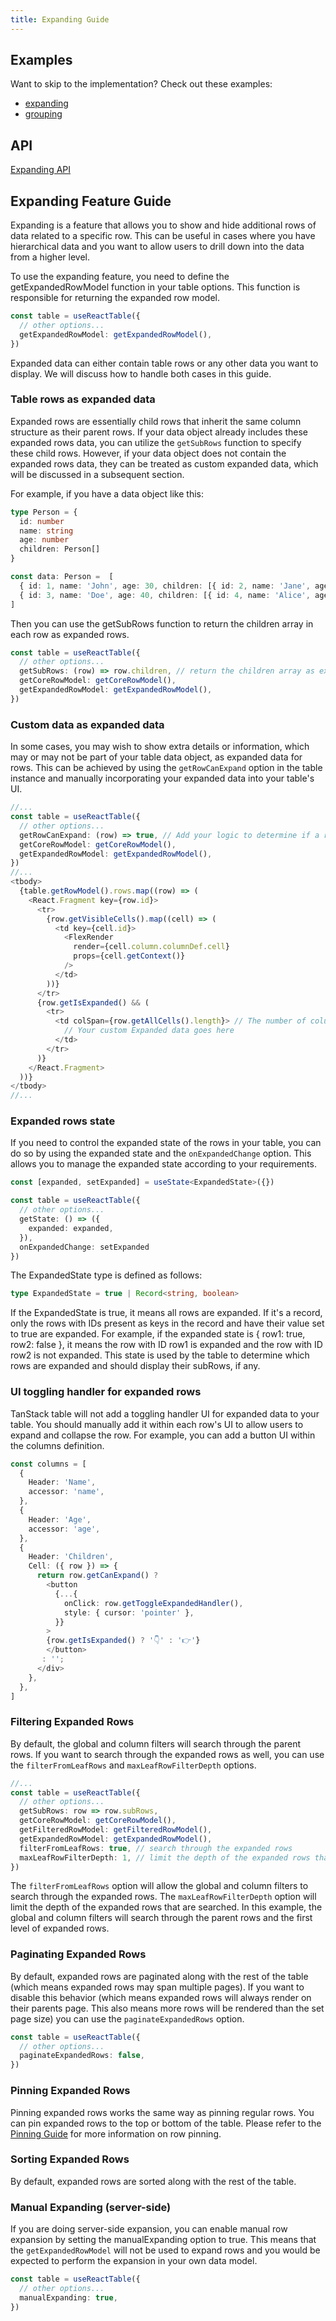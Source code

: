 ```yaml
---
title: Expanding Guide
---
```


## Examples

Want to skip to the implementation? Check out these examples:

- [expanding](../../framework/react/examples/expanding)
- [grouping](../../framework/react/examples/grouping)

## API

[Expanding API](../../api/features/expanding)

## Expanding Feature Guide

Expanding is a feature that allows you to show and hide additional rows of data related to a specific row. This can be useful in cases where you have hierarchical data and you want to allow users to drill down into the data from a higher level.

To use the expanding feature, you need to define the getExpandedRowModel function in your table options. This function is responsible for returning the expanded row model.

```ts
const table = useReactTable({
  // other options...
  getExpandedRowModel: getExpandedRowModel(),
})
```

Expanded data can either contain table rows or any other data you want to display. We will discuss how to handle both cases in this guide.

### Table rows as expanded data

Expanded rows are essentially child rows that inherit the same column structure as their parent rows. If your data object already includes these expanded rows data, you can utilize the `getSubRows` function to specify these child rows. However, if your data object does not contain the expanded rows data, they can be treated as custom expanded data, which will be discussed in a subsequent section.

For example, if you have a data object like this:

```ts
type Person = {
  id: number
  name: string
  age: number
  children: Person[]
}

const data: Person =  [
  { id: 1, name: 'John', age: 30, children: [{ id: 2, name: 'Jane', age: 5 }] },
  { id: 3, name: 'Doe', age: 40, children: [{ id: 4, name: 'Alice', age: 10 }] },
]
```

Then you can use the getSubRows function to return the children array in each row as expanded rows.

```ts
const table = useReactTable({
  // other options...
  getSubRows: (row) => row.children, // return the children array as expanded rows
  getCoreRowModel: getCoreRowModel(),
  getExpandedRowModel: getExpandedRowModel(),
})
```

### Custom data as expanded data

In some cases, you may wish to show extra details or information, which may or may not be part of your table data object, as expanded data for rows. This can be achieved by using the `getRowCanExpand` option in the table instance and manually incorporating your expanded data into your table's UI.

```ts
//...
const table = useReactTable({
  // other options...
  getRowCanExpand: (row) => true, // Add your logic to determine if a row can be expanded. True means all rows include expanded data
  getCoreRowModel: getCoreRowModel(),
  getExpandedRowModel: getExpandedRowModel(),
})
//...
<tbody>
  {table.getRowModel().rows.map((row) => (
    <React.Fragment key={row.id}>
      <tr>
        {row.getVisibleCells().map((cell) => (
          <td key={cell.id}>
            <FlexRender
              render={cell.column.columnDef.cell}
              props={cell.getContext()}
            />
          </td>
        ))}
      </tr>
      {row.getIsExpanded() && (
        <tr>
          <td colSpan={row.getAllCells().length}> // The number of columns you wish to span for the expanded data if it is not a row that shares the same columns as the parent row
            // Your custom Expanded data goes here
          </td>
        </tr>
      )}
    </React.Fragment>
  ))}
</tbody>
//...
```

### Expanded rows state

If you need to control the expanded state of the rows in your table, you can do so by using the expanded state and the `onExpandedChange` option. This allows you to manage the expanded state according to your requirements.

```ts
const [expanded, setExpanded] = useState<ExpandedState>({})

const table = useReactTable({
  // other options...
  getState: () => ({
    expanded: expanded,
  }),
  onExpandedChange: setExpanded
})
```

The ExpandedState type is defined as follows:

```ts
type ExpandedState = true | Record<string, boolean>
```

If the ExpandedState is true, it means all rows are expanded. If it's a record, only the rows with IDs present as keys in the record and have their value set to true are expanded.  For example, if the expanded state is { row1: true, row2: false }, it means the row with ID row1 is expanded and the row with ID row2 is not expanded. This state is used by the table to determine which rows are expanded and should display their subRows, if any.

### UI toggling handler for expanded rows

TanStack table will not add a toggling handler UI for expanded data to your table. You should manually add it within each row's UI to allow users to expand and collapse the row. For example, you can add a button UI within the columns definition.

```ts
const columns = [
  {
    Header: 'Name',
    accessor: 'name',
  },
  {
    Header: 'Age',
    accessor: 'age',
  },
  {
    Header: 'Children',
    Cell: ({ row }) => {
      return row.getCanExpand() ?
        <button
          {...{
            onClick: row.getToggleExpandedHandler(),
            style: { cursor: 'pointer' },
          }}
        >
        {row.getIsExpanded() ? '👇' : '👉'}
        </button>
       : '';
      </div>
    },
  },
]
```

### Filtering Expanded Rows

By default, the global and column filters will search through the parent rows. If you want to search through the expanded rows as well, you can use the `filterFromLeafRows` and `maxLeafRowFilterDepth` options.

```ts
//...
const table = useReactTable({
  // other options...
  getSubRows: row => row.subRows,
  getCoreRowModel: getCoreRowModel(),
  getFilteredRowModel: getFilteredRowModel(),
  getExpandedRowModel: getExpandedRowModel(),
  filterFromLeafRows: true, // search through the expanded rows
  maxLeafRowFilterDepth: 1, // limit the depth of the expanded rows that are searched
})
```

The `filterFromLeafRows` option will allow the global and column filters to search through the expanded rows. The `maxLeafRowFilterDepth` option will limit the depth of the expanded rows that are searched. In this example, the global and column filters will search through the parent rows and the first level of expanded rows.

### Paginating Expanded Rows

By default, expanded rows are paginated along with the rest of the table (which means expanded rows may span multiple pages). If you want to disable this behavior (which means expanded rows will always render on their parents page. This also means more rows will be rendered than the set page size) you can use the `paginateExpandedRows` option.

```ts
const table = useReactTable({
  // other options...
  paginateExpandedRows: false,
})
```

### Pinning Expanded Rows

Pinning expanded rows works the same way as pinning regular rows. You can pin expanded rows to the top or bottom of the table. Please refer to the [Pinning Guide](./pinning.md) for more information on row pinning.

### Sorting Expanded Rows

By default, expanded rows are sorted along with the rest of the table.

### Manual Expanding (server-side)

If you are doing server-side expansion, you can enable manual row expansion by setting the manualExpanding option to true. This means that the `getExpandedRowModel` will not be used to expand rows and you would be expected to perform the expansion in your own data model.

```ts
const table = useReactTable({
  // other options...
  manualExpanding: true,
})
```
